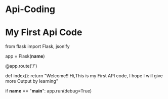 # Api-Coding
# My First Api Code 

from flask import Flask, jsonify

app = Flask(__name__)

@app.route('/')

def index():
    return "Welcome!! Hi,This is my First API code, I hope I will give more Output by learning"

if __name__ == "__main__":
    app.run(debug=True)
